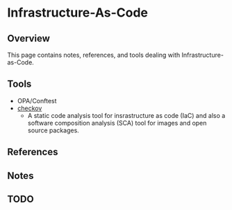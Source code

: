 # Infrastructure-As-Code

## Overview

This page contains notes, references, and tools dealing with Infrastructure-as-Code.

## Tools

- OPA/Conftest
- [checkov](https://github.com/bridgecrewio/checkov/)
  - A static code analysis tool for insrastructure as code (IaC) and also a software composition analysis (SCA) tool for images and open source packages.

## References

## Notes

## TODO
